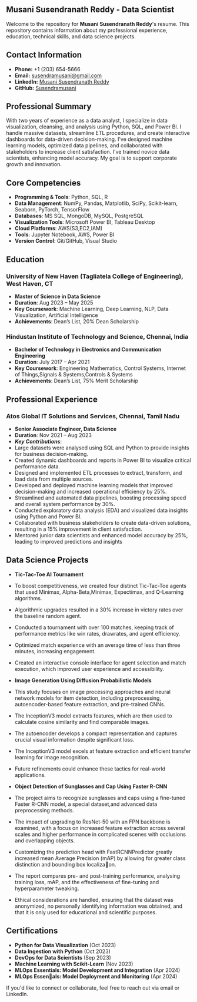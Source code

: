 ## Musani Susendranath Reddy - Data Scientist

Welcome to the repository for **Musani Susendranath Reddy**'s resume. This repository contains information about my professional experience, education, technical skills, and data science projects.

## Contact Information

- **Phone:** +1 (203) 654-5666
- **Email:** susendramusani@gmail.com
- **LinkedIn:** [Musani Susendranath Reddy](https://www.linkedin.com/in/musani-susendranath-reddy-ab6494201)
- **GitHub:** [Susendramusani](https://github.com/Susendramusani)

## Professional Summary

With two years of experience as a data analyst, I specialize in data visualization, cleansing, and analysis using Python, SQL, and Power BI. I handle massive datasets, streamline ETL procedures, and create interactive dashboards for data-driven decision-making. I've designed machine learning models, optimized data pipelines, and collaborated with stakeholders to increase client satisfaction. I've trained novice data scientists, enhancing model accuracy. My goal is to support corporate growth and innovation.


## Core Competencies

- **Programming & Tools**: Python, SQL, R
- **Data Management**:  NumPy, Pandas, Matplotlib, SciPy, Scikit-learn, Seaborn, PyTorch, TensorFlow
- **Databases**: MS SQL, MongoDB, MySQL, PostgreSQL
- **Visualization Tools**: Microsoft Power BI, Tableau Desktop
- **Cloud Platforms**: AWS(S3,EC2,IAM)
- **Tools**: Jupyter Notebook, AWS, Power BI  
- **Version Control**: Git/GitHub, Visual Studio

## Education

### University of New Haven (Tagliatela College of Engineering), West Haven, CT  
- **Master of Science in Data Science**  
- **Duration**: Aug 2023 – May 2025  
- **Key Coursework**: Machine Learning, Deep Learning, NLP, Data Visualization, Artificial Intelligence 
- **Achievements**: Dean’s List, 20% Dean Scholarship  

### Hindustan Institute of Technology and Science, Chennai, India  
- **Bachelor of Technology in Electronics and Communication Engineering**  
- **Duration**: July 2017 – Apr 2021  
- **Key Coursework**: Engineering Mathematics, Control Systems, Internet of Things,Signals & Systems,Controls & Systems
- **Achievements**: Dean’s List, 75% Merit Scholarship  

## Professional Experience

### Atos Global IT Solutions and Services, Chennai, Tamil Nadu  
- **Senior Associate Engineer, Data Science**  
- **Duration**: Nov 2021 – Aug 2023  
- ***Key Contributions***:
- Large datasets were analysed using SQL and Python to provide insights for business decision-making.
- Created dynamic dashboards and reports in Power BI to visualize critical performance data.
- Designed and implemented ETL processes to extract, transform, and load data from multiple sources.
- Developed and deployed machine learning models that improved decision-making and increased operational efficiency by 25%.
- Streamlined and automated data pipelines, boosting processing speed and overall system performance by 30%.
- Conducted exploratory data analysis (EDA) and visualized data insights using Python and Power BI.
- Collaborated with business stakeholders to create data-driven solutions, resulting in a 15% improvement in client satisfaction.
- Mentored junior data scientists and enhanced model accuracy by 25%, leading to improved predictions and insights
  

## Data Science Projects

- **Tic-Tac-Toe AI Tournament**
- To boost competitiveness, we created four distinct Tic-Tac-Toe agents that used Minimax, Alpha-Beta,Minimax, Expectimax, and Q-Learning algorithms.
- Algorithmic upgrades resulted in a 30% increase in victory rates over the baseline random agent.
- Conducted a tournament with over 100 matches, keeping track of performance metrics like win rates, drawrates, and agent efficiency.
- Optimized match experience with an average time of less than three minutes, increasing engagement.
- Created an interactive console interface for agent selection and match execution, which improved user experience and accessibility.



- **Image Generation Using Diffusion Probabilistic Models**
- This study focuses on image processing approaches and neural network models for item detection, including preprocessing, autoencoder-based feature extraction, and pre-trained CNNs.
- The InceptionV3 model extracts features, which are then used to calculate cosine similarity and find comparable images.
- The autoencoder develops a compact representation and captures crucial visual information despite significant loss.
- The InceptionV3 model excels at feature extraction and efficient transfer learning for image recognition.
- Future refinements could enhance these tactics for real-world applications.


- **Object Detection of Sunglasses and Cap Using Faster R-CNN**
- The project aims to recognize sunglasses and caps using a fine-tuned Faster R-CNN model, a special dataset,and advanced data preprocessing methods.
- The impact of upgrading to ResNet-50 with an FPN backbone is examined, with a focus on increased feature extraction across several scales and higher performance in complicated scenes with occlusions and overlapping objects.
- Customizing the prediction head with FastRCNNPredictor greatly increased mean Average Precision (mAP) by allowing for greater class distinction and bounding box localiza􀆟on.
- The report compares pre- and post-training performance, analysing training loss, mAP, and the effectiveness of fine-tuning and hyperparameter tweaking.
- Ethical considerations are handled, ensuring that the dataset was anonymized, no personally identifying information was obtained, and that it is only used for educational and scientific purposes.

  

## Certifications

- **Python for Data Visualization**                             (Oct 2023)  
- **Data Ingestion with Python**                                (Oct 2023)  
- **DevOps for Data Scientists**                                (Sep 2023)
- **Machine Learning with Scikit-Learn**                        (Nov 2023)
- **MLOps Essentials: Model Development and Integration**       (Apr 2024)
- **MLOps Essen􀆟als: Model Deployment and Monitoring**          (Apr 2024)   

If you'd like to connect or collaborate, feel free to reach out via email or LinkedIn.

